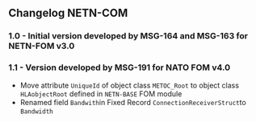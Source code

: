 ## Changelog NETN-COM

### 1.0 - Initial version developed by MSG-164 and MSG-163 for NETN-FOM v3.0



### 1.1 - Version developed by MSG-191 for NATO FOM v4.0

* Move attribute `UniqueId` of object class `METOC_Root` to object class `HLAobjectRoot` defined in `NETN-BASE` FOM module
* Renamed field `Bandwith`in Fixed Record `ConnectionReceiverStruct`to `Bandwidth`

